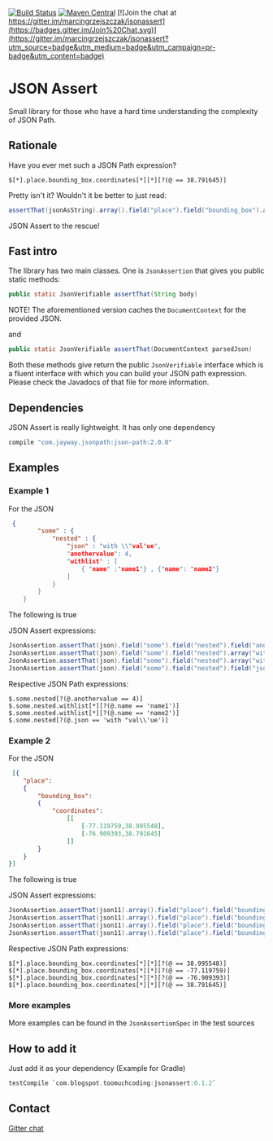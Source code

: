 [![Build Status](https://travis-ci.org/marcingrzejszczak/jsonassert.svg?branch=master)](https://travis-ci.org/marcingrzejszczak/jsonassert)
[![Maven Central](https://maven-badges.herokuapp.com/maven-central/com.blogspot.toomuchcoding/jsonassert/badge.svg?style=plastic)](https://maven-badges.herokuapp.com/maven-central/com.blogspot.toomuchcoding/jsonassert)
[![Join the chat at https://gitter.im/marcingrzejszczak/jsonassert](https://badges.gitter.im/Join%20Chat.svg)](https://gitter.im/marcingrzejszczak/jsonassert?utm_source=badge&utm_medium=badge&utm_campaign=pr-badge&utm_content=badge)

JSON Assert
===============

Small library for those who have a hard time understanding the complexity of JSON Path.

## Rationale

Have you ever met such a JSON Path expression?

```
$[*].place.bounding_box.coordinates[*][*][?(@ == 38.791645)]
```

Pretty isn't it? Wouldn't it be better to just read:

```java
assertThat(jsonAsString).array().field("place").field("bounding_box").array("coordinates").array().contains(38.791645).value()
```

JSON Assert to the rescue!

## Fast intro

The library has two main classes. One is `JsonAssertion` that gives you public static methods:

```java
public static JsonVerifiable assertThat(String body)
```

NOTE! The aforementioned version caches the `DocumentContext` for the provided JSON.

and

```java
public static JsonVerifiable assertThat(DocumentContext parsedJson)
```

Both these methods give return the public `JsonVerifiable` interface which is a fluent interface with which you can build your
JSON path expression. Please check the Javadocs of that file for more information.

## Dependencies

JSON Assert is really lightweight. It has only one dependency

```groovy
compile "com.jayway.jsonpath:json-path:2.0.0"
```

## Examples

### Example 1

For the JSON

```json
 {
        "some" : {
            "nested" : {
                "json" : "with \\"val'ue",
                "anothervalue": 4,
                "withlist" : [
                    { "name" :"name1"} , {"name": "name2"}
                ]
            }
        }
    }
```

The following is true

JSON Assert expressions:

```java
JsonAssertion.assertThat(json).field("some").field("nested").field("anothervalue").isEqualTo(4)
JsonAssertion.assertThat(json).field("some").field("nested").array("withlist").contains("name").isEqualTo("name1")
JsonAssertion.assertThat(json).field("some").field("nested").array("withlist").contains("name").isEqualTo("name2")
JsonAssertion.assertThat(json).field("some").field("nested").field("json").isEqualTo("with \"val'ue")
```

Respective JSON Path expressions:

```
$.some.nested[?(@.anothervalue == 4)]
$.some.nested.withlist[*][?(@.name == 'name1')]
$.some.nested.withlist[*][?(@.name == 'name2')]
$.some.nested[?(@.json == 'with "val\\'ue')]
```

### Example 2

For the JSON

```json
 [{
    "place":
    {
        "bounding_box":
        {
            "coordinates":
                [[
                    [-77.119759,38.995548],
                    [-76.909393,38.791645]
                ]]
        }
    }
}]
```

The following is true

JSON Assert expressions:

```java
JsonAssertion.assertThat(json11).array().field("place").field("bounding_box").array("coordinates").array().arrayField().contains(38.995548).value()
JsonAssertion.assertThat(json11).array().field("place").field("bounding_box").array("coordinates").array().arrayField().contains(-77.119759).value()
JsonAssertion.assertThat(json11).array().field("place").field("bounding_box").array("coordinates").array().arrayField().contains(-76.909393).value()
JsonAssertion.assertThat(json11).array().field("place").field("bounding_box").array("coordinates").array().arrayField().contains(38.791645).value()
```

Respective JSON Path expressions:
```
$[*].place.bounding_box.coordinates[*][*][?(@ == 38.995548)]
$[*].place.bounding_box.coordinates[*][*][?(@ == -77.119759)]
$[*].place.bounding_box.coordinates[*][*][?(@ == -76.909393)]
$[*].place.bounding_box.coordinates[*][*][?(@ == 38.791645)]
```

### More examples

More examples can be found in the `JsonAssertionSpec` in the test sources

## How to add it

Just add it as your dependency (Example for Gradle)

```groovy
testCompile `com.blogspot.toomuchcoding:jsonassert:0.1.2`
```

Contact
--------------------
[Gitter chat](https://gitter.im/marcingrzejszczak/jsonassert)
